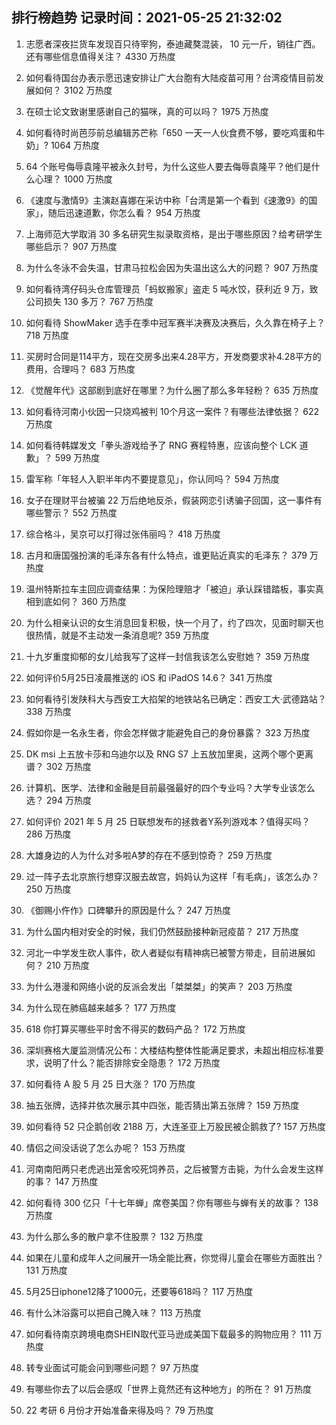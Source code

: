 
## 排行榜趋势 记录时间：2021-05-25 21:32:02
  
  1. 志愿者深夜拦货车发现百只待宰狗，泰迪藏獒混装， 10 元一斤，销往广西。还有哪些信息值得关注？ 4330 万热度
    
  2. 如何看待国台办表示愿迅速安排让广大台胞有大陆疫苗可用？台湾疫情目前发展如何？ 3102 万热度
    
  3. 在硕士论文致谢里感谢自己的猫咪，真的可以吗？ 1975 万热度
    
  4. 如何看待时尚芭莎前总编辑苏芒称「650 一天一人伙食费不够，要吃鸡蛋和牛奶」? 1064 万热度
    
  5. 64 个账号侮辱袁隆平被永久封号，为什么这些人要去侮辱袁隆平？他们是什么心理？ 1000 万热度
    
  6. 《速度与激情9》主演赵喜娜在采访中称「台湾是第一个看到《速激9》的国家」，随后迅速道歉，你怎么看？ 954 万热度
    
  7. 上海师范大学取消 30 多名研究生拟录取资格，是出于哪些原因？给考研学生哪些启示？ 907 万热度
    
  8. 为什么冬泳不会失温，甘肃马拉松会因为失温出这么大的问题？ 907 万热度
    
  9. 如何看待湾仔码头仓库管理员「蚂蚁搬家」盗走 5 吨水饺，获利近 9 万，致公司损失 130 多万？ 767 万热度
    
  10. 如何看待 ShowMaker 选手在季中冠军赛半决赛及决赛后，久久靠在椅子上？ 718 万热度
    
  11. 买房时合同是114平方，现在交房多出来4.28平方，开发商要求补4.28平方的费用，合理吗？ 683 万热度
    
  12. 《觉醒年代》这部剧到底好在哪里？为什么圈了那么多年轻粉？ 635 万热度
    
  13. 如何看待河南小伙因一只烧鸡被判 10个月这一案件？有哪些法律依据？ 622 万热度
    
  14. 如何看待韩媒发文「拳头游戏给予了 RNG 赛程特惠，应该向整个 LCK 道歉」？ 599 万热度
    
  15. 雷军称「年轻人入职半年内不要提意见」，你认同吗？ 594 万热度
    
  16. 女子在理财平台被骗 22 万后绝地反杀，假装网恋引诱骗子回国，这一事件有哪些警示？ 552 万热度
    
  17. 综合格斗，吴京可以打得过张伟丽吗？ 418 万热度
    
  18. 古月和唐国强扮演的毛泽东各有什么特点，谁更贴近真实的毛泽东？ 379 万热度
    
  19. 温州特斯拉车主回应调查结果：为保险理赔才「被迫」承认踩错踏板，事实真相到底如何？ 360 万热度
    
  20. 为什么相亲认识的女生消息回复积极，快一个月了，约了四次，见面时聊天也很热情，就是不主动发一条消息呢? 359 万热度
    
  21. 十九岁重度抑郁的女儿给我写了这样一封信我该怎么安慰她？ 359 万热度
    
  22. 如何评价5月25日凌晨推送的 iOS 和 iPadOS 14.6？ 341 万热度
    
  23. 如何看待引发陕科大与西安工大掐架的地铁站名已确定：西安工大·武德路站？ 338 万热度
    
  24. 假如你是一名永生者，你会怎样做才能避免自己的身份暴露？ 323 万热度
    
  25. DK msi 上五放卡莎和乌迪尔以及 RNG S7 上五放加里奥，这两个哪个更离谱？ 302 万热度
    
  26. 计算机、医学、法律和金融是目前最强最好的四个专业吗？大学专业该怎么选？ 294 万热度
    
  27. 如何评价 2021 年 5 月 25 日联想发布的拯救者Y系列游戏本？值得买吗？ 286 万热度
    
  28. 大雄身边的人为什么对多啦A梦的存在不感到惊奇？ 259 万热度
    
  29. 过一阵子去北京旅行想穿汉服去故宫，妈妈认为这样「有毛病」，该怎么办？ 250 万热度
    
  30. 《御赐小仵作》口碑攀升的原因是什么？ 247 万热度
    
  31. 为什么国内相对安全的时候，我们仍然鼓励接种新冠疫苗？ 217 万热度
    
  32. 河北一中学发生砍人事件，砍人者疑似有精神病已被警方带走，目前进展如何？ 210 万热度
    
  33. 为什么港漫和网络小说的反派会发出「桀桀桀」的笑声？ 203 万热度
    
  34. 为什么现在肺癌越来越多？ 177 万热度
    
  35. 618 你打算买哪些平时舍不得买的数码产品？ 172 万热度
    
  36. 深圳赛格大厦监测情况公布：大楼结构整体性能满足要求，未超出相应标准要求，说明了什么？能否排除安全隐患？ 172 万热度
    
  37. 如何看待 A 股 5 月 25 日大涨？ 170 万热度
    
  38. 抽五张牌，选择并依次展示其中四张，能否猜出第五张牌？ 159 万热度
    
  39. 如何看待 52 只企鹅创收 2188 万，大连圣亚上万股民被企鹅救了? 157 万热度
    
  40. 情侣之间没话说了怎么办呢？ 153 万热度
    
  41. 河南南阳两只老虎逃出笼舍咬死饲养员，之后被警方击毙，为什么会发生这样的事？ 147 万热度
    
  42. 如何看待 300 亿只「十七年蝉」席卷美国？你有哪些与蝉有关的故事？ 138 万热度
    
  43. 为什么那么多的散户拿不住股票？ 132 万热度
    
  44. 如果在儿童和成年人之间展开一场全能比赛，你觉得儿童会在哪些方面胜出？ 131 万热度
    
  45. 5月25日iphone12降了1000元，还要等618吗？ 117 万热度
    
  46. 有什么沐浴露可以把自己腌入味？ 113 万热度
    
  47. 如何看待南京跨境电商SHEIN取代亚马逊成美国下载最多的购物应用？ 111 万热度
    
  48. 转专业面试可能会问到哪些问题？ 97 万热度
    
  49. 有哪些你去了以后会感叹「世界上竟然还有这种地方」的所在？ 91 万热度
    
  50. 22 考研 6 月份才开始准备来得及吗？ 79 万热度
    